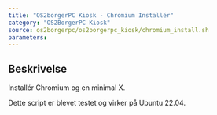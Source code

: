 ```yaml
---
title: "OS2borgerPC Kiosk - Chromium Installér"
category: "OS2BorgerPC Kiosk"
source: os2borgerpc/os2borgerpc_kiosk/chromium_install.sh
parameters:
---
```


## Beskrivelse
Installér Chromium og en minimal X.

Dette script er blevet testet og virker på Ubuntu 22.04.